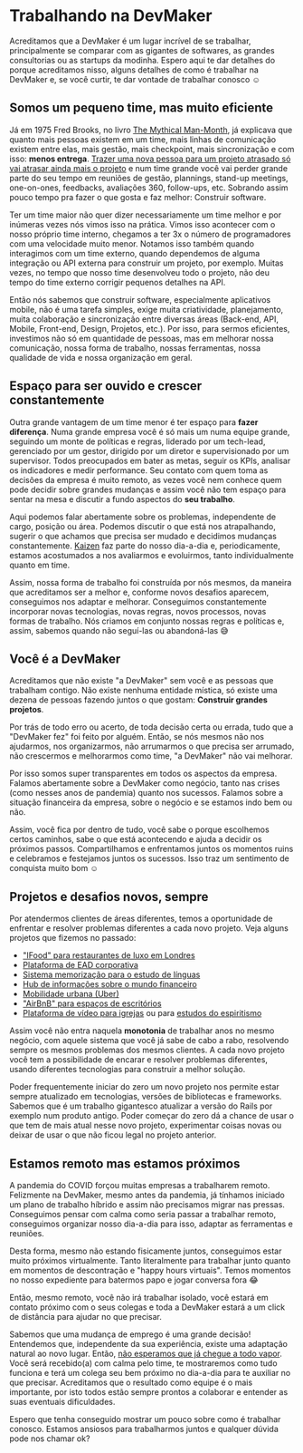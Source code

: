 # Trabalhando na DevMaker

Acreditamos que a DevMaker é um lugar incrível de se trabalhar, principalmente se comparar com as gigantes de softwares, as grandes consultorias ou as startups da modinha.
Espero aqui te dar detalhes do porque acreditamos nisso, alguns detalhes de como é trabalhar na
DevMaker e, se você curtir, te dar vontade de trabalhar conosco ☺️

## Somos um pequeno time, mas muito eficiente

Já em 1975 Fred Brooks, no livro [The Mythical Man-Month](https://en.wikipedia.org/wiki/The_Mythical_Man-Month),
já explicava que quanto mais pessoas existem em um time, mais linhas de comunicação existem entre elas,
mais gestão, mais checkpoint, mais sincronização e com isso: **menos entrega**.
[Trazer uma nova pessoa para um projeto atrasado só vai atrasar ainda mais o
projeto](https://en.wikipedia.org/wiki/Brooks%27s_law) e num time grande você vai perder grande
parte do seu tempo em reuniões de gestão, plannings, stand-up meetings, one-on-ones, feedbacks,
avaliações 360, follow-ups, etc. Sobrando assim pouco tempo pra fazer o que gosta e faz melhor: Construir software.

Ter um time maior não quer dizer necessariamente um time melhor e por inúmeras vezes nós vimos isso na prática.
Vimos isso acontecer com o nosso próprio time interno, chegamos a ter 3x o número de programadores
com uma velocidade muito menor.
Notamos isso também quando interagimos com um time externo, quando dependemos de alguma
integração ou API externa para construir um projeto, por exemplo.
Muitas vezes, no tempo que nosso time desenvolveu todo o projeto, não deu tempo do time externo corrigir pequenos detalhes na API.

Então nós sabemos que construir software, especialmente aplicativos mobile, não é uma tarefa simples,
exige muita criatividade, planejamento, muita colaboração e sincronização entre diversas áreas (Back-end, API,
Mobile, Front-end, Design, Projetos, etc.). Por isso, para sermos eficientes, investimos não só em
quantidade de pessoas, mas em melhorar nossa comunicação, nossa forma de trabalho, nossas ferramentas, nossa qualidade de vida e nossa organização em geral.

## Espaço para ser ouvido e crescer constantemente

Outra grande vantagem de um time menor é ter espaço para **fazer diferença**.
Numa grande empresa você é só mais um numa equipe grande, seguindo um monte de políticas e regras, liderado
por um tech-lead, gerenciado por um gestor, dirigido por um diretor e supervisionado por um
supervisor.
Todos preocupados em bater as metas, seguir os KPIs, analisar os indicadores e medir performance.
Seu contato com quem toma as decisões da empresa é muito remoto, as vezes você nem conhece quem pode decidir sobre grandes mudanças e assim você não tem espaço para sentar na mesa e discutir a fundo aspectos do **seu trabalho**.

Aqui podemos falar abertamente sobre os problemas, independente de cargo, posição ou área.
Podemos discutir o que está nos atrapalhando, sugerir o que achamos que precisa ser mudado e
decidimos mudanças constantemente.
[Kaizen](https://en.wikipedia.org/wiki/Kaizen) faz parte do nosso dia-a-dia e, periodicamente, estamos acostumados
a nos avaliarmos e evoluirmos, tanto individualmente quanto em time.

Assim, nossa forma de trabalho foi construída por nós mesmos, da maneira que acreditamos ser a
melhor e, conforme novos desafios aparecem, conseguimos nos adaptar e melhorar.
Conseguimos constantemente incorporar novas tecnologias, novas regras, novos processos, novas formas de trabalho.
Nós criamos em conjunto nossas regras e políticas e, assim, sabemos quando não seguí-las ou
abandoná-las 😅

## Você é a DevMaker

Acreditamos que não existe "a DevMaker" sem você e as pessoas que trabalham contigo.
Não existe nenhuma entidade mística, só existe uma dezena de pessoas fazendo juntos o que gostam: **Construir grandes projetos**.

Por trás de todo erro ou acerto, de toda decisão certa ou errada, tudo que a "DevMaker fez" foi feito por alguém.
Então, se nós mesmos não nos ajudarmos, nos organizarmos, não arrumarmos o que precisa ser arrumado, não crescermos e melhorarmos como time, "a DevMaker" não vai melhorar.

Por isso somos super transparentes em todos os aspectos da empresa.
Falamos abertamente sobre a DevMaker como negócio, tanto nas crises (como nesses anos de
pandemia) quanto nos sucessos. Falamos sobre a situação financeira da empresa, sobre o negócio e se
estamos indo bem ou não.

Assim, você fica por dentro de tudo, você sabe o porque escolhemos certos caminhos, sabe o que está
acontecendo e ajuda a decidir os próximos passos.
Compartilhamos e enfrentamos juntos os momentos ruins e celebramos e festejamos juntos os sucessos.
Isso traz um sentimento de conquista muito bom ☺️

## Projetos e desafios novos, sempre

Por atendermos clientes de áreas diferentes, temos a oportunidade de enfrentar e resolver
problemas diferentes a cada novo projeto. Veja alguns projetos que fizemos no passado:

- ["IFood" para restaurantes de luxo em Londres](https://www.devmaker.com.br/portfolio/yolk-london-en)
- [Plataforma de EAD corporativa](https://www.devmaker.com.br/portfolio/trilhas-de-aprendizagem)
- [Sistema memorização para o estudo de
  línguas](https://www.devmaker.com.br/portfolio/fluency_academy_memorization_hack)
- [Hub de informações sobre o mundo financeiro](https://www.devmaker.com.br/portfolio/hub_do_investidor)
- [Mobilidade urbana (Uber)](https://www.devmaker.com.br/portfolio/cartax)
- ["AirBnB" para espaços de escritórios](https://www.devmaker.com.br/portfolio/air-office)
- [Plataforma de vídeo para igrejas](https://www.devmaker.com.br/portfolio/fidem-brasil) ou para
  [estudos do espiritismo](https://www.devmaker.com.br/portfolio/kardec_play)

Assim você não entra naquela **monotonia** de trabalhar anos no mesmo negócio, com aquele sistema que você
já sabe de cabo a rabo, resolvendo sempre os mesmos problemas dos mesmos clientes.
A cada novo projeto você tem a possibilidade de encarar e resolver problemas diferentes, usando
diferentes tecnologias para construir a melhor solução.

Poder frequentemente iniciar do zero um novo projeto nos permite estar sempre atualizado em
tecnologias, versões de bibliotecas e frameworks.
Sabemos que é um trabalho gigantesco atualizar a versão do Rails por exemplo num produto antigo.
Poder começar do zero dá a chance de usar o que tem de mais atual nesse novo projeto, experimentar coisas novas ou deixar de usar o que não ficou legal no projeto anterior.

## Estamos remoto mas estamos próximos

A pandemia do COVID forçou muitas empresas a trabalharem remoto. Felizmente na DevMaker, mesmo
antes da pandemia, já tínhamos iniciado um plano de trabalho híbrido e assim não precisamos migrar
nas pressas. Conseguimos pensar com calma como seria passar a trabalhar remoto, conseguimos
organizar nosso dia-a-dia para isso, adaptar as ferramentas e reuniões.

Desta forma, mesmo não estando fisicamente juntos, conseguimos estar muito próximos virtualmente.
Tanto literalmente para trabalhar junto quanto em momentos de descontração e "happy hours virtuais".
Temos momentos no nosso expediente para batermos papo e jogar conversa fora 😂

Então, mesmo remoto, você não irá trabalhar isolado, você estará em contato próximo com o seus
colegas e toda a DevMaker estará a um click de distância para ajudar no que precisar.

Sabemos que uma mudança de emprego é uma grande decisão!
Entendemos que, independente da sua experiência, existe uma adaptação natural ao novo lugar.
Então, [não esperamos que já chegue a todo vapor](https://m.signalvnoise.com/nobody-hits-the-ground-running/).
Você será recebido(a) com calma pelo time, te mostraremos como tudo funciona e terá um colega seu bem próximo no dia-a-dia para te auxiliar no que precisar.
Acreditamos que o resultado como equipe é o mais importante, por isto todos estão sempre prontos a colaborar e entender as suas eventuais dificuldades.   

Espero que tenha conseguido mostrar um pouco sobre como é trabalhar conosco.
Estamos ansiosos para trabalharmos juntos e qualquer dúvida pode nos chamar ok?

